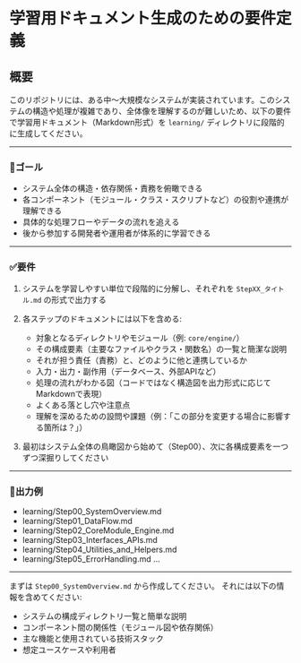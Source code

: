 # 学習用ドキュメント生成のための要件定義

## 概要

このリポジトリには、ある中〜大規模なシステムが実装されています。このシステムの構造や処理が複雑であり、全体像を理解するのが難しいため、以下の要件で学習用ドキュメント（Markdown形式）を `learning/` ディレクトリに段階的に生成してください。

---

### 🎯ゴール

- システム全体の構造・依存関係・責務を俯瞰できる
- 各コンポーネント（モジュール・クラス・スクリプトなど）の役割や連携が理解できる
- 具体的な処理フローやデータの流れを追える
- 後から参加する開発者や運用者が体系的に学習できる

---

### ✅要件

1. システムを学習しやすい単位で段階的に分解し、それぞれを `StepXX_タイトル.md` の形式で出力する
2. 各ステップのドキュメントには以下を含める:
    - 対象となるディレクトリやモジュール（例: `core/engine/`）
    - その構成要素（主要なファイルやクラス・関数名）の一覧と簡潔な説明
    - それが担う責任（責務）と、どのように他と連携しているか
    - 入力・出力・副作用（データベース、外部APIなど）
    - 処理の流れがわかる図（コードではなく構造図を出力形式に応じてMarkdownで表現）
    - よくある落とし穴や注意点
    - 理解を深めるための設問や課題（例：「この部分を変更する場合に影響する箇所は？」）

3. 最初はシステム全体の鳥瞰図から始めて（Step00）、次に各構成要素を一つずつ深掘りしてください

---

### 📂出力例

- learning/Step00_SystemOverview.md
- learning/Step01_DataFlow.md
- learning/Step02_CoreModule_Engine.md
- learning/Step03_Interfaces_APIs.md
- learning/Step04_Utilities_and_Helpers.md
- learning/Step05_ErrorHandling.md
...

---

まずは `Step00_SystemOverview.md` から作成してください。
それには以下の情報を含めてください:

- システムの構成ディレクトリ一覧と簡単な説明
- コンポーネント間の関係性（モジュール図や依存関係）
- 主な機能と使用されている技術スタック
- 想定ユースケースや利用者
